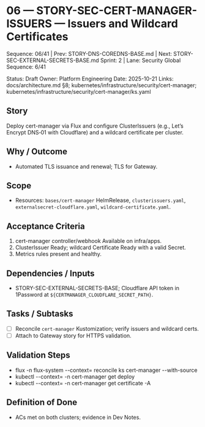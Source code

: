 # 06 — STORY-SEC-CERT-MANAGER-ISSUERS — Issuers and Wildcard Certificates

Sequence: 06/41 | Prev: STORY-DNS-COREDNS-BASE.md | Next: STORY-SEC-EXTERNAL-SECRETS-BASE.md
Sprint: 2 | Lane: Security
Global Sequence: 6/41

Status: Draft
Owner: Platform Engineering
Date: 2025-10-21
Links: docs/architecture.md §8; kubernetes/infrastructure/security/cert-manager; kubernetes/infrastructure/security/cert-manager/ks.yaml

## Story
Deploy cert-manager via Flux and configure ClusterIssuers (e.g., Let’s Encrypt DNS‑01 with Cloudflare) and a wildcard certificate per cluster.

## Why / Outcome
- Automated TLS issuance and renewal; TLS for Gateway.

## Scope
- Resources: `bases/cert-manager` HelmRelease, `clusterissuers.yaml`, `externalsecret-cloudflare.yaml`, `wildcard-certificate.yaml`.

## Acceptance Criteria
1) cert-manager controller/webhook Available on infra/apps.
2) ClusterIssuer Ready; wildcard Certificate Ready with a valid Secret.
3) Metrics rules present and healthy.

## Dependencies / Inputs
- STORY-SEC-EXTERNAL-SECRETS-BASE; Cloudflare API token in 1Password at `${CERTMANAGER_CLOUDFLARE_SECRET_PATH}`.

## Tasks / Subtasks
- [ ] Reconcile `cert-manager` Kustomization; verify issuers and wildcard certs.
- [ ] Attach to Gateway story for HTTPS validation.

## Validation Steps
- flux -n flux-system --context=<ctx> reconcile ks cert-manager --with-source
- kubectl --context=<ctx> -n cert-manager get deploy
- kubectl --context=<ctx> -n cert-manager get certificate -A

## Definition of Done
- ACs met on both clusters; evidence in Dev Notes.
